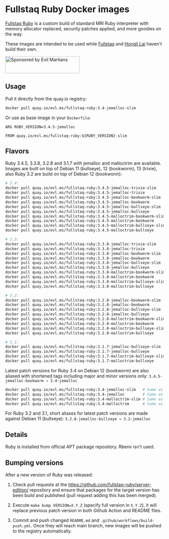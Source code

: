 Fullstaq Ruby Docker images
===========================

[Fullstaq Ruby] is a custom build of standard MRI Ruby interpreter with memory allocator replaced, security patches applied, and more goodies on the way.

These images are intended to be used while [Fullstaq] and [Hongli Lai] haven't build their own.

<a href="https://evilmartians.com/?utm_source=fullstaq-ruby-docker&utm_campaign=project_page">
<img src="https://evilmartians.com/badges/sponsored-by-evil-martians.svg" alt="Sponsored by Evil Martians" width="236" height="54">
</a>

## Usage
Pull it directly from the quay.io registry:

```sh
docker pull quay.io/evl.ms/fullstaq-ruby:3.4-jemalloc-slim
```

Or use as base image in your `Dockerfile`:

```docker
ARG RUBY_VERSION=3.4.5-jemalloc

FROM quay.io/evl.ms/fullstaq-ruby:${RUBY_VERSION}-slim
```

## Flavors

Ruby 3.4.5, 3.3.8, 3.2.8 and 3.1.7 with jemalloc and malloctrim are available. Images are built on top of Debian 11 (bullseye), 12 (bookworm), 13 (trixie), also Ruby 3.2 are build on top of Debian 12 (bookworm):

```sh
# 3.4:
docker pull quay.io/evl.ms/fullstaq-ruby:3.4.5-jemalloc-trixie-slim
docker pull quay.io/evl.ms/fullstaq-ruby:3.4.5-jemalloc-trixie
docker pull quay.io/evl.ms/fullstaq-ruby:3.4.5-jemalloc-bookworm-slim
docker pull quay.io/evl.ms/fullstaq-ruby:3.4.5-jemalloc-bookworm
docker pull quay.io/evl.ms/fullstaq-ruby:3.4.5-jemalloc-bullseye-slim
docker pull quay.io/evl.ms/fullstaq-ruby:3.4.5-jemalloc-bullseye
docker pull quay.io/evl.ms/fullstaq-ruby:3.4.5-malloctrim-bookworm-slim
docker pull quay.io/evl.ms/fullstaq-ruby:3.4.5-malloctrim-bookworm
docker pull quay.io/evl.ms/fullstaq-ruby:3.4.5-malloctrim-bullseye-slim
docker pull quay.io/evl.ms/fullstaq-ruby:3.4.5-malloctrim-bullseye

# 3.3:
docker pull quay.io/evl.ms/fullstaq-ruby:3.3.8-jemalloc-trixie-slim
docker pull quay.io/evl.ms/fullstaq-ruby:3.3.8-jemalloc-trixie
docker pull quay.io/evl.ms/fullstaq-ruby:3.3.8-jemalloc-bookworm-slim
docker pull quay.io/evl.ms/fullstaq-ruby:3.3.8-jemalloc-bookworm
docker pull quay.io/evl.ms/fullstaq-ruby:3.3.8-jemalloc-bullseye-slim
docker pull quay.io/evl.ms/fullstaq-ruby:3.3.8-jemalloc-bullseye
docker pull quay.io/evl.ms/fullstaq-ruby:3.3.8-malloctrim-bookworm-slim
docker pull quay.io/evl.ms/fullstaq-ruby:3.3.8-malloctrim-bookworm
docker pull quay.io/evl.ms/fullstaq-ruby:3.3.8-malloctrim-bullseye-slim
docker pull quay.io/evl.ms/fullstaq-ruby:3.3.8-malloctrim-bullseye

# 3.2:
docker pull quay.io/evl.ms/fullstaq-ruby:3.2.8-jemalloc-bookworm-slim
docker pull quay.io/evl.ms/fullstaq-ruby:3.2.8-jemalloc-bookworm
docker pull quay.io/evl.ms/fullstaq-ruby:3.2.8-jemalloc-bullseye-slim
docker pull quay.io/evl.ms/fullstaq-ruby:3.2.8-jemalloc-bullseye
docker pull quay.io/evl.ms/fullstaq-ruby:3.2.8-malloctrim-bookworm-slim
docker pull quay.io/evl.ms/fullstaq-ruby:3.2.8-malloctrim-bookworm
docker pull quay.io/evl.ms/fullstaq-ruby:3.2.8-malloctrim-bullseye-slim
docker pull quay.io/evl.ms/fullstaq-ruby:3.2.8-malloctrim-bullseye

# 3.1:
docker pull quay.io/evl.ms/fullstaq-ruby:3.1.7-jemalloc-bullseye-slim
docker pull quay.io/evl.ms/fullstaq-ruby:3.1.7-jemalloc-bullseye
docker pull quay.io/evl.ms/fullstaq-ruby:3.1.7-malloctrim-bullseye-slim
docker pull quay.io/evl.ms/fullstaq-ruby:3.1.7-malloctrim-bullseye
```

Latest patch versions for Ruby 3.4 on Debian 12 (bookworm) are also aliased with shortened tags including major and minor versions only: `3.4.5-jemalloc-bookworm → 3.4-jemalloc`

```sh
docker pull quay.io/evl.ms/fullstaq-ruby:3.4-jemalloc-slim   # Same as quay.io/evl.ms/fullstaq-ruby:3.4.5-jemalloc-bookworm-slim
docker pull quay.io/evl.ms/fullstaq-ruby:3.4-jemalloc        # Same as quay.io/evl.ms/fullstaq-ruby:3.4.5-jemalloc-bookworm
docker pull quay.io/evl.ms/fullstaq-ruby:3.4-malloctrim-slim # Same as quay.io/evl.ms/fullstaq-ruby:3.4.5-malloctrim-bookworm-slim
docker pull quay.io/evl.ms/fullstaq-ruby:3.4-malloctrim      # Same as quay.io/evl.ms/fullstaq-ruby:3.4.5-malloctrim-bookworm
```

For Ruby 3.2 and 3.1, short aliases for latest patch versions are made against Debian 11 (bullseye): `3.2.8-jemalloc-bullseye → 3.2-jemalloc`

## Details

Ruby is installed from official APT package repository. Rbenv isn't used.

## Bumping versions

After a new version of Ruby was released:

 1. Check pull requests at the https://github.com/fullstaq-ruby/server-edition/ repository and ensure that packages for the target version has been build and published (pull request adding this has been merged).

 2. Execute `make bump VERSION=X.Y.Z` (specify full version in `X.Y.Z`), it will replace previous patch version in both Github Action and README files.

 3. Commit and push changed `README.md` and `.github/workflows/build-push.yml`. Once they will reach main branch, new images will be pushed to the registry automatically.

[Fullstaq Ruby]: https://fullstaqruby.org/ "Ruby, optimized for production"
[Hongli Lai]: https://www.joyfulbikeshedding.com/
[Fullstaq]: https://fullstaq.com/
